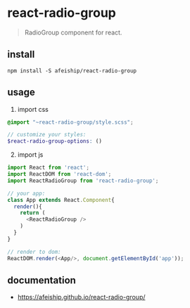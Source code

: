 # react-radio-group
> RadioGroup component for react.

## install
```shell
npm install -S afeiship/react-radio-group
```

## usage
1. import css
  ```scss
  @import "~react-radio-group/style.scss";

  // customize your styles:
  $react-radio-group-options: ()
  ```
2. import js
  ```js
  import React from 'react';
  import ReactDOM from 'react-dom';
  import ReactRadioGroup from 'react-radio-group';
  
  // your app:
  class App extends React.Component{
    render(){
      return (
        <ReactRadioGroup />
      )
    }
  }

  // render to dom:
  ReactDOM.render(<App/>, document.getElementById('app'));
  ```

## documentation
- https://afeiship.github.io/react-radio-group/
